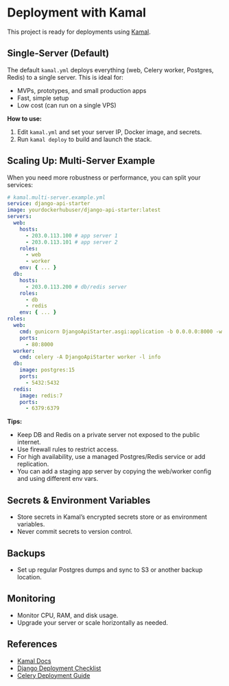 # Deployment with Kamal

This project is ready for deployments using [Kamal](https://kamal-deploy.com/).

## Single-Server (Default)

The default `kamal.yml` deploys everything (web, Celery worker, Postgres, Redis) to a single server. This is ideal for:

- MVPs, prototypes, and small production apps
- Fast, simple setup
- Low cost (can run on a single VPS)

**How to use:**

1. Edit `kamal.yml` and set your server IP, Docker image, and secrets.
2. Run `kamal deploy` to build and launch the stack.

## Scaling Up: Multi-Server Example

When you need more robustness or performance, you can split your services:

```yaml
# kamal.multi-server.example.yml
service: django-api-starter
image: yourdockerhubuser/django-api-starter:latest
servers:
  web:
    hosts:
      - 203.0.113.100 # app server 1
      - 203.0.113.101 # app server 2
    roles:
      - web
      - worker
    env: { ... }
  db:
    hosts:
      - 203.0.113.200 # db/redis server
    roles:
      - db
      - redis
    env: { ... }
roles:
  web:
    cmd: gunicorn DjangoApiStarter.asgi:application -b 0.0.0.0:8000 -w 4 -k uvicorn.workers.UvicornWorker
    ports:
      - 80:8000
  worker:
    cmd: celery -A DjangoApiStarter worker -l info
  db:
    image: postgres:15
    ports:
      - 5432:5432
  redis:
    image: redis:7
    ports:
      - 6379:6379
```

**Tips:**

- Keep DB and Redis on a private server not exposed to the public internet.
- Use firewall rules to restrict access.
- For high availability, use a managed Postgres/Redis service or add replication.
- You can add a staging app server by copying the web/worker config and using different env vars.

## Secrets & Environment Variables

- Store secrets in Kamal’s encrypted secrets store or as environment variables.
- Never commit secrets to version control.

## Backups

- Set up regular Postgres dumps and sync to S3 or another backup location.

## Monitoring

- Monitor CPU, RAM, and disk usage.
- Upgrade your server or scale horizontally as needed.

## References

- [Kamal Docs](https://kamal-deploy.com/docs/)
- [Django Deployment Checklist](https://docs.djangoproject.com/en/stable/howto/deployment/checklist/)
- [Celery Deployment Guide](https://docs.celeryq.dev/en/stable/django/first-steps-with-django.html)
